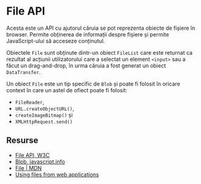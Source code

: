 # File API

Acesta este un API cu ajutorul căruia se pot reprezenta obiecte de fișiere în browser. Permite obținerea de informații despre fișiere și permite JavaScript-ului să acceseze conținutul.

Obiectele `File` sunt obținute dintr-un obiect `FileList` care este returnat ca rezultat al acțiunii utilizatorului care a selectat un element `<input>` sau a făcut un drag-and-drop, în urma căruia a fost generat un obiect `DataTransfer`.

Un obiect `File` este un tip specific de `Blob` și poate fi folosit în oricare context în care un astel de ofiect poate fi folosit:

- `FileReader`,
- `URL.createObjectURL()`,
- `createImageBitmap()` și
- `XMLHttpRequest.send()`


## Resurse

- [File API, W3C](https://www.w3.org/TR/FileAPI/)
- [Blob, javascript.info](https://javascript.info/blob)
- [File | MDN](https://developer.mozilla.org/en-US/docs/Web/API/File)
- [Using files from web applications](https://developer.mozilla.org/en-US/docs/Web/API/File/Using_files_from_web_applications)
